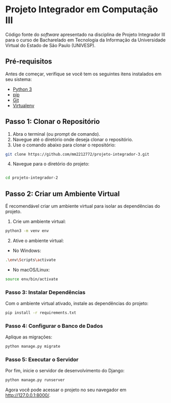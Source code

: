 # Projeto Integrador em Computação III

Código fonte do *software* apresentado na disciplina de Projeto Integrador III
para o curso de Bacharelado em Tecnologia da Informação da Universidade Virtual
do Estado de São Paulo (UNIVESP).

## Pré-requisitos

Antes de começar, verifique se você tem os seguintes itens instalados em seu sistema:

- [Python 3](https://www.python.org/downloads/)
- [pip](https://pip.pypa.io/en/stable/installation/)
- [Git](https://git-scm.com/downloads)
- [Virtualenv](https://virtualenv.pypa.io/en/latest/)

## Passo 1: Clonar o Repositório

1. Abra o terminal (ou prompt de comando).
2. Navegue até o diretório onde deseja clonar o repositório.
3. Use o comando abaixo para clonar o repositório:
```bash
git clone https://github.com/mm2212772/projeto-integrador-3.git
```
4. Navegue para o diretório do projeto:

```bash

cd projeto-integrador-2
```

## Passo 2: Criar um Ambiente Virtual

É recomendável criar um ambiente virtual para isolar as dependências do projeto.

1. Crie um ambiente virtual:
```bash
python3 -m venv env
```
2. Ative o ambiente virtual:
- No Windows:
```bash
.\env\Scripts\activate
```
- No macOS/Linux:
```bash
source env/bin/activate
```
### Passo 3: Instalar Dependências

Com o ambiente virtual ativado, instale as dependências do projeto:
```bash
pip install -r requirements.txt
```
### Passo 4: Configurar o Banco de Dados

Aplique as migrações:
```bash
python manage.py migrate
```
### Passo 5: Executar o Servidor

Por fim, inicie o servidor de desenvolvimento do Django:
```bash
python manage.py runserver
```
Agora você pode acessar o projeto no seu navegador em http://127.0.0.1:8000/.
